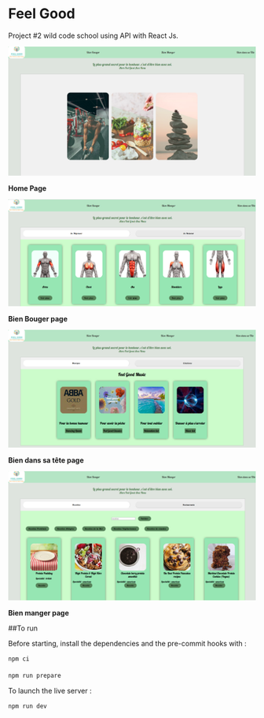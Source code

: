 # Feel Good
Project #2 wild code school using API with React Js.


![HOME PAGE](img/feel_good.png "Home Page")   

**Home Page**

 
![BIEN BOUGER PAGE](img/bien_bouger.png "Bien Bouger Page")   

**Bien Bouger page**


![BIEN DANS SA TETE PAGE](img/musique.png "Bien dans sa tête Page")   

**Bien dans sa tête page**


![BIEN MANGER](img/recettes.png "Bien manger Page")   

**Bien manger page**

##To run


Before starting, install the dependencies and the pre-commit hooks with :

```bash
npm ci

npm run prepare

```

To launch the live server :

```bash
npm run dev

```




